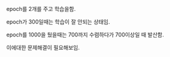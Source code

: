 epoch를 2개를 주고 학습을함.

epoch가 300일때는 학습이 잘 안되는 상태임.

epoch를 1000을 뒀을때는 700까지 수렴하다가 700이상일 때 발산함.

이에대한 문제해결이 필요해보임.
